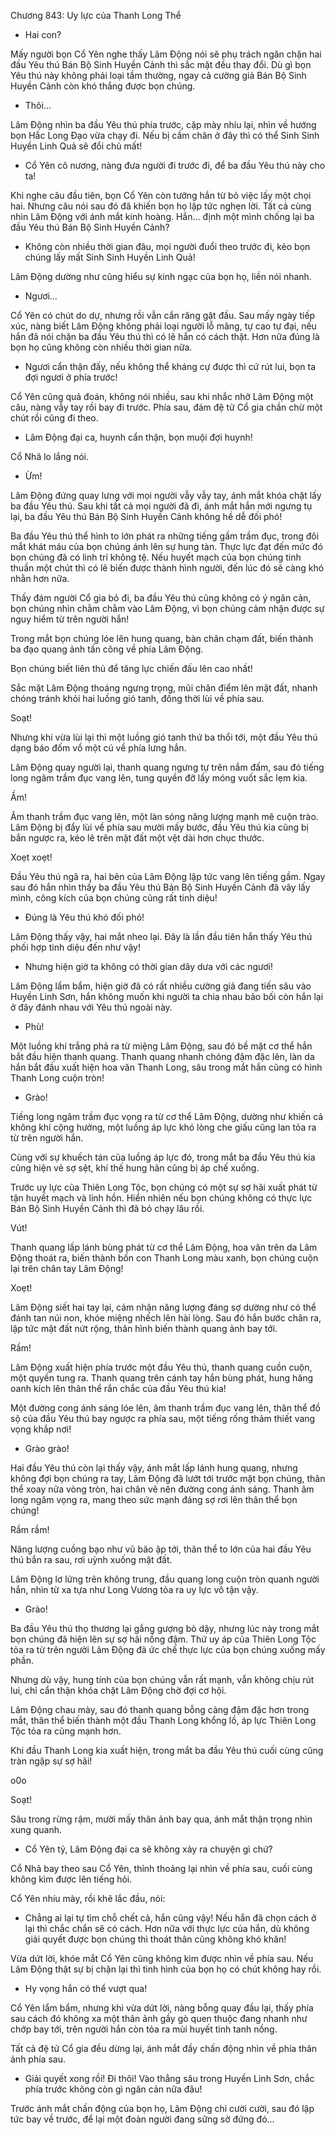 




Chương 843: Uy lực của Thanh Long Thể


- Hai con?

Mấy người bọn Cổ Yên nghe thấy Lâm Động nói sẽ phụ trách ngăn chặn hai đầu Yêu thú Bán Bộ Sinh Huyền Cảnh thì sắc mặt đều thay đổi. Dù gì bọn Yêu thú này không phải loại tầm thường, ngay cả cường giả Bán Bộ Sinh Huyền Cảnh còn khó thắng được bọn chúng.

- Thôi…

Lâm Động nhìn ba đầu Yêu thú phía trước, cặp mày nhíu lại, nhìn về hướng bọn Hắc Long Đạo vừa chạy đi. Nếu bị cầm chân ở đây thì có thể Sinh Sinh Huyền Linh Quả sẽ đổi chủ mất!

- Cổ Yên cô nương, nàng đưa người đi trước đi, để ba đầu Yêu thú này cho ta!

Khi nghe câu đầu tiên, bọn Cổ Yên còn tưởng hắn từ bỏ việc lấy một chọi hai. Nhưng câu nói sau đó đã khiến bọn họ lập tức nghẹn lời. Tất cả cùng nhìn Lâm Động với ánh mắt kinh hoàng. Hắn… định một mình chống lại ba đầu Yêu thú Bán Bộ Sinh Huyền Cảnh?

- Không còn nhiều thời gian đâu, mọi người đuổi theo trước đi, kẻo bọn chúng lấy mất Sinh Sinh Huyền Linh Quả!

Lâm Động dường như cũng hiểu sự kinh ngạc của bọn họ, liền nói nhanh.

- Ngươi…

Cổ Yên có chút do dự, nhưng rồi vẫn cắn răng gật đầu. Sau mấy ngày tiếp xúc, nàng biết Lâm Động không phải loại người lỗ mãng, tự cao tự đại, nếu hắn đã nói chặn ba đầu Yêu thú thì có lẽ hắn có cách thật. Hơn nữa đúng là bọn họ cũng không còn nhiều thời gian nữa.

- Ngươi cẩn thận đấy, nếu không thể kháng cự được thì cứ rút lui, bọn ta đợi ngươi ở phía trước!

Cổ Yên cũng quả đoán, không nói nhiều, sau khi nhắc nhở Lâm Động một câu, nàng vẫy tay rồi bay đi trước. Phía sau, đám đệ tử Cổ gia chần chừ một chút rồi cũng đi theo.

- Lâm Động đại ca, huynh cẩn thận, bọn muội đợi huynh!

Cổ Nhã lo lắng nói.

- Ừm!

Lâm Động đứng quay lưng với mọi người vẫy vẫy tay, ánh mắt khóa chặt lấy ba đầu Yêu thú. Sau khi tất cả mọi người đã đi, ánh mắt hắn mới ngưng tụ lại, ba đầu Yêu thú Bán Bộ Sinh Huyền Cảnh không hề dễ đối phó!

Ba đầu Yêu thú thể hình to lớn phát ra những tiếng gầm trầm đục, trong đôi mắt khát máu của bọn chúng ánh lên sự hung tàn. Thực lực đạt đến mức đó bọn chúng đã có linh trí không tệ. Nếu huyết mạch của bọn chúng tinh thuần một chút thì có lẽ biến được thành hình người, đến lúc đó sẽ càng khó nhằn hơn nữa.

Thấy đám người Cổ gia bỏ đi, ba đầu Yêu thú cũng không có ý ngăn cản, bọn chúng nhìn chằm chằm vào Lâm Động, vì bọn chúng cảm nhận được sự nguy hiểm từ trên người hắn!

Trong mắt bọn chúng lóe lên hung quang, bàn chân chạm đất, biến thành ba đạo quang ảnh tấn công về phía Lâm Động.

Bọn chúng biết liên thủ để tăng lực chiến đấu lên cao nhất!

Sắc mặt Lâm Động thoáng ngưng trọng, mũi chân điểm lên mặt đất, nhanh chóng tránh khỏi hai luồng gió tanh, đồng thời lùi về phía sau.

Soạt!

Nhưng khi vừa lùi lại thì một luồng gió tanh thứ ba thổi tới, một đầu Yêu thú dạng báo đốm vồ một cú về phía lưng hắn.

Lâm Động quay người lại, thanh quang ngưng tự trên nắm đấm, sau đó tiếng long ngâm trầm đục vang lên, tung quyền đỡ lấy móng vuốt sắc lẹm kia.

Ầm!

Âm thanh trầm đục vang lên, một làn sóng năng lượng mạnh mẽ cuộn trào. Lâm Động bị đẩy lùi về phía sau mười mấy bước, đầu Yêu thú kia cũng bị bắn ngược ra, kéo lê trên mặt đất một vệt dài hơn chục thước.

Xoẹt xoẹt!

Đầu Yêu thú ngã ra, hai bên của Lâm Động lập tức vang lên tiếng gầm. Ngay sau đó hắn nhìn thấy ba đầu Yêu thú Bán Bộ Sinh Huyền Cảnh đã vây lấy mình, công kích của bọn chúng cũng rất tinh diệu!

- Đúng là Yêu thú khó đối phó!

Lâm Động thấy vậy, hai mắt nheo lại. Đây là lần đầu tiên hắn thấy Yêu thú phối hợp tinh diệu đến như vậy!

- Nhưng hiện giờ ta không có thời gian dây dưa với các ngươi!

Lâm Động lẩm bẩm, hiện giờ đã có rất nhiều cường giả đang tiến sâu vào Huyền Linh Sơn, hắn không muốn khi người ta chia nhau bảo bối còn hắn lại ở đây đánh nhau với Yêu thú ngoài này.

- Phù!

Một luồng khí trắng phả ra từ miệng Lâm Động, sau đó bề mặt cơ thể hắn bắt đầu hiện thanh quang. Thanh quang nhanh chóng đậm đặc lên, làn da hắn bắt đầu xuất hiện hoa văn Thanh Long, sâu trong mắt hắn cũng có hình Thanh Long cuộn tròn!

- Grào!

Tiếng long ngâm trầm đục vọng ra từ cơ thể Lâm Động, dường như khiến cả không khí cộng hưởng, một luồng áp lực khó lòng che giấu cũng lan tỏa ra từ trên người hắn.

Cùng với sự khuếch tán của luồng áp lực đó, trong mắt ba đầu Yêu thú kia cũng hiện vẻ sợ sệt, khí thế hung hãn cũng bị áp chế xuống.

Trước uy lực của Thiên Long Tộc, bọn chúng có một sự sợ hãi xuất phát từ tận huyết mạch và linh hồn. Hiển nhiên nếu bọn chúng không có thực lực Bán Bộ Sinh Huyền Cảnh thì đã bỏ chạy lâu rồi.

Vút!

Thanh quang lấp lánh bùng phát từ cơ thể Lâm Động, hoa văn trên da Lâm Động thoát ra, biến thành bốn con Thanh Long màu xanh, bọn chúng cuộn lại trên chân tay Lâm Động!

Xoẹt!

Lâm Động siết hai tay lại, cảm nhận năng lượng đáng sợ dường như có thể đánh tan núi non, khóe miệng nhếch lên hài lòng. Sau đó hắn bước chân ra, lập tức mặt đất nứt rộng, thân hình biến thành quang ảnh bay tới.

Rầm!

Lâm Động xuất hiện phía trước một đầu Yêu thú, thanh quang cuồn cuộn, một quyền tung ra. Thanh quang trên cánh tay hắn bùng phát, hung hăng oanh kích lên thân thể rắn chắc của đầu Yêu thú kia!

Một đường cong ánh sáng lóe lên, âm thanh trầm đục vang lên, thân thể đồ sộ của đầu Yêu thú bay ngược ra phía sau, một tiếng rống thảm thiết vang vọng khắp nơi!

- Grào grào!

Hai đầu Yêu thú còn lại thấy vậy, ánh mắt lấp lánh hung quang, nhưng không đợi bọn chúng ra tay, Lâm Động đã lướt tới trước mặt bọn chúng, thân thể xoay nửa vòng tròn, hai chân vẽ nên đường cong ánh sáng. Thanh âm long ngâm vọng ra, mang theo sức mạnh đáng sợ rơi lên thân thể bọn chúng!

Rầm rầm!

Năng lượng cuồng bạo như vũ bão ập tới, thân thể to lớn của hai đầu Yêu thú bắn ra sau, rơi uỳnh xuống mặt đất.

Lâm Động lơ lửng trên không trung, đầu quang long cuộn tròn quanh người hắn, nhìn từ xa tựa như Long Vương tỏa ra uy lực vô tận vậy.

- Grào!

Ba đầu Yêu thú thọ thương lại gắng gượng bò dậy, nhưng lúc này trong mắt bọn chúng đã hiện lên sự sợ hãi nồng đậm. Thứ uy áp của Thiên Long Tộc tỏa ra từ trên người Lâm Động đã ức chế thực lực của bọn chúng xuống mấy phần.

Nhưng dù vậy, hung tính của bọn chúng vẫn rất mạnh, vẫn không chịu rút lui, chỉ cẩn thận khóa chặt Lâm Động chờ đợi cơ hội.

Lâm Động chau mày, sau đó thanh quang bỗng càng đậm đặc hơn trong mắt, thân thể biến thành một đầu Thanh Long khổng lồ, áp lực Thiên Long Tộc tỏa ra cũng mạnh hơn.

Khi đầu Thanh Long kia xuất hiện, trong mắt ba đầu Yêu thú cuối cùng cũng tràn ngập sự sợ hãi!

o0o

Soạt!

Sâu trong rừng rậm, mười mấy thân ảnh bay qua, ánh mắt thận trọng nhìn xung quanh.

- Cổ Yên tỷ, Lâm Động đại ca sẽ không xảy ra chuyện gì chứ?

Cổ Nhã bay theo sau Cổ Yên, thỉnh thoảng lại nhìn về phía sau, cuối cùng không kìm được lên tiếng hỏi.

Cổ Yên nhíu mày, rồi khẽ lắc đầu, nói:

- Chẳng ai lại tự tìm chỗ chết cả, hắn cũng vậy! Nếu hắn đã chọn cách ở lại thì chắc chắn sẽ có cách. Hơn nữa với thực lực của hắn, dù không giải quyết được bọn chúng thì thoát thân cũng không khó khăn!

Vừa dứt lời, khóe mắt Cổ Yên cũng không kìm được nhìn về phía sau. Nếu Lâm Động thật sự bị chặn lại thì tình hình của bọn họ có chút không hay rồi.

- Hy vọng hắn có thể vượt qua!

Cổ Yên lẩm bẩm, nhưng khi vừa dứt lời, nàng bỗng quay đầu lại, thấy phía sau cách đó không xa một thân ảnh gầy gò quen thuộc đang nhanh như chớp bay tới, trên người hắn còn tỏa ra mùi huyết tinh tanh nồng.

Tất cả đệ tử Cổ gia đều dừng lại, ánh mắt đầy chấn động nhìn về phía thân ảnh phía sau.

- Giải quyết xong rồi! Đi thôi! Vào thẳng sâu trong Huyền Linh Sơn, chắc phía trước không còn gì ngăn cản nữa đâu!

Trước ánh mắt chấn động của bọn họ, Lâm Động chỉ cười cười, sau đó lập tức bay về trước, để lại một đoàn người đang sững sờ đứng đó…




